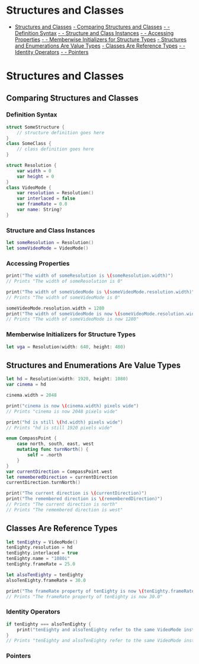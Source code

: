 # Structures and Classes
* [Structures and Classes](../master/chapters/ClassesAndStructures.md#structures-and-classes)
[ - Comparing Structures and Classes](../master/chapters/ClassesAndStructures.md#comparing-structures-and-classes)
[ - - Definition Syntax](../chapters/ClassesAndStructures.md#definition-syntax)
[ - - Structure and Class Instances](../chapters/ClassesAndStructures.md#structure-and-class-instances)
[ - - Accessing Properties](../chapters/ClassesAndStructures.md#accessing-properties)
[ - - Memberwise Initializers for Structure Types](../chapters/ClassesAndStructures.md#memberwise-initializers-for-structure-types)
[ - Structures and Enumerations Are Value Types](../master/chapters/ClassesAndStructures.md#structures-and-enumerations-are-value-types)
[ - Classes Are Reference Types](../master/chapters/ClassesAndStructures.md#classes-are-reference-types)
[ - - Identity Operators](../chapters/ClassesAndStructures.md#identity-operators)
[ - - Pointers](../chapters/ClassesAndStructures.md#pointers)

# Structures and Classes

## Comparing Structures and Classes

### Definition Syntax

```Swift
struct SomeStructure {
    // structure definition goes here
}
class SomeClass {
    // class definition goes here
}
```

```Swift
struct Resolution {
    var width = 0
    var height = 0
}
class VideoMode {
    var resolution = Resolution()
    var interlaced = false
    var frameRate = 0.0
    var name: String?
}
```

### Structure and Class Instances

```Swift
let someResolution = Resolution()
let someVideoMode = VideoMode()
```

### Accessing Properties

```Swift
print("The width of someResolution is \(someResolution.width)")
// Prints "The width of someResolution is 0"
```

```Swift
print("The width of someVideoMode is \(someVideoMode.resolution.width)")
// Prints "The width of someVideoMode is 0"
```

```Swift
someVideoMode.resolution.width = 1280
print("The width of someVideoMode is now \(someVideoMode.resolution.width)")
// Prints "The width of someVideoMode is now 1280"
```

### Memberwise Initializers for Structure Types

```Swift
let vga = Resolution(width: 640, height: 480)
```

## Structures and Enumerations Are Value Types

```Swift
let hd = Resolution(width: 1920, height: 1080)
var cinema = hd
```

```Swift
cinema.width = 2048
```

```Swift
print("cinema is now \(cinema.width) pixels wide")
// Prints "cinema is now 2048 pixels wide"
```

```Swift
print("hd is still \(hd.width) pixels wide")
// Prints "hd is still 1920 pixels wide"
```

```Swift
enum CompassPoint {
    case north, south, east, west
    mutating func turnNorth() {
        self = .north
    }
}
var currentDirection = CompassPoint.west
let rememberedDirection = currentDirection
currentDirection.turnNorth()

print("The current direction is \(currentDirection)")
print("The remembered direction is \(rememberedDirection)")
// Prints "The current direction is north"
// Prints "The remembered direction is west"
```

## Classes Are Reference Types

```Swift
let tenEighty = VideoMode()
tenEighty.resolution = hd
tenEighty.interlaced = true
tenEighty.name = "1080i"
tenEighty.frameRate = 25.0
```

```Swift
let alsoTenEighty = tenEighty
alsoTenEighty.frameRate = 30.0
```

```Swift
print("The frameRate property of tenEighty is now \(tenEighty.frameRate)")
// Prints "The frameRate property of tenEighty is now 30.0"
```

### Identity Operators

```Swift
if tenEighty === alsoTenEighty {
    print("tenEighty and alsoTenEighty refer to the same VideoMode instance.")
}
// Prints "tenEighty and alsoTenEighty refer to the same VideoMode instance."
```

### Pointers

